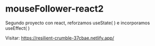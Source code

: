 # mouseFollower-react2
Segundo proyecto con react, reforzamos useState( ) e incorporamos useEffect( )

Visitar: https://resilient-crumble-37cbae.netlify.app/
